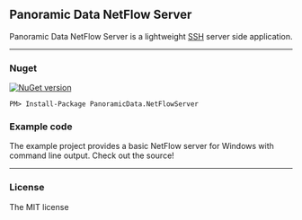 ## Panoramic Data NetFlow Server
Panoramic Data NetFlow Server is a lightweight [SSH](http://en.wikipedia.org/wiki/NetFlow) server side application. 

---
### Nuget
[![NuGet version](https://badge.fury.io/nu/FxSsh.svg)](https://www.nuget.org/packages/PanoramicData.NetFlowServer/)

`PM> Install-Package PanoramicData.NetFlowServer`

### Example code
The example project provides a basic NetFlow server for Windows with command line output.  Check out the source!

---
### License
The MIT license
